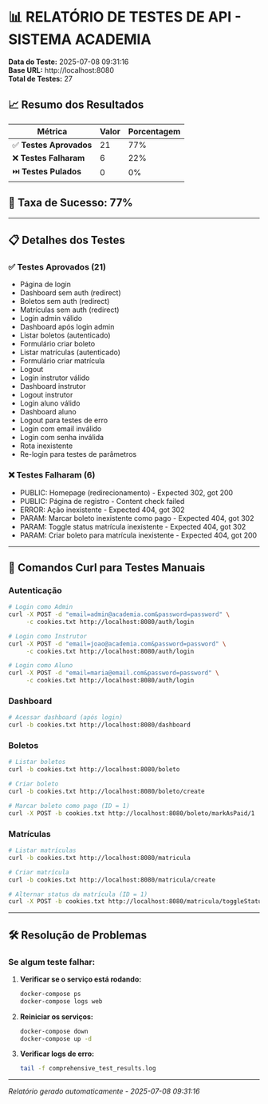 # 📊 RELATÓRIO DE TESTES DE API - SISTEMA ACADEMIA

**Data do Teste:** 2025-07-08 09:31:16  
**Base URL:** http://localhost:8080  
**Total de Testes:** 27  

## 📈 Resumo dos Resultados

| Métrica | Valor | Porcentagem |
|---------|-------|-------------|
| ✅ **Testes Aprovados** | 21 | 77% |
| ❌ **Testes Falharam** | 6 | 22% |
| ⏭️ **Testes Pulados** | 0 | 0% |

## 🎯 Taxa de Sucesso: 77%

---

## 📋 Detalhes dos Testes

### ✅ Testes Aprovados (21)
- Página de login
- Dashboard sem auth (redirect)
- Boletos sem auth (redirect)
- Matrículas sem auth (redirect)
- Login admin válido
- Dashboard após login admin
- Listar boletos (autenticado)
- Formulário criar boleto
- Listar matrículas (autenticado)
- Formulário criar matrícula
- Logout
- Login instrutor válido
- Dashboard instrutor
- Logout instrutor
- Login aluno válido
- Dashboard aluno
- Logout para testes de erro
- Login com email inválido
- Login com senha inválida
- Rota inexistente
- Re-login para testes de parâmetros

### ❌ Testes Falharam (6)
- PUBLIC: Homepage (redirecionamento) - Expected 302, got 200
- PUBLIC: Página de registro - Content check failed
- ERROR: Ação inexistente - Expected 404, got 302
- PARAM: Marcar boleto inexistente como pago - Expected 404, got 302
- PARAM: Toggle status matrícula inexistente - Expected 404, got 302
- PARAM: Criar boleto para matrícula inexistente - Expected 404, got 200

---

## 🔧 Comandos Curl para Testes Manuais

### Autenticação
```bash
# Login como Admin
curl -X POST -d "email=admin@academia.com&password=password" \
     -c cookies.txt http://localhost:8080/auth/login

# Login como Instrutor  
curl -X POST -d "email=joao@academia.com&password=password" \
     -c cookies.txt http://localhost:8080/auth/login

# Login como Aluno
curl -X POST -d "email=maria@email.com&password=password" \
     -c cookies.txt http://localhost:8080/auth/login
```

### Dashboard
```bash
# Acessar dashboard (após login)
curl -b cookies.txt http://localhost:8080/dashboard
```

### Boletos
```bash
# Listar boletos
curl -b cookies.txt http://localhost:8080/boleto

# Criar boleto
curl -b cookies.txt http://localhost:8080/boleto/create

# Marcar boleto como pago (ID = 1)
curl -X POST -b cookies.txt http://localhost:8080/boleto/markAsPaid/1
```

### Matrículas
```bash
# Listar matrículas
curl -b cookies.txt http://localhost:8080/matricula

# Criar matrícula
curl -b cookies.txt http://localhost:8080/matricula/create

# Alternar status da matrícula (ID = 1)
curl -X POST -b cookies.txt http://localhost:8080/matricula/toggleStatus/1
```

---

## 🛠️ Resolução de Problemas

### Se algum teste falhar:

1. **Verificar se o serviço está rodando:**
   ```bash
   docker-compose ps
   docker-compose logs web
   ```

2. **Reiniciar os serviços:**
   ```bash
   docker-compose down
   docker-compose up -d
   ```

3. **Verificar logs de erro:**
   ```bash
   tail -f comprehensive_test_results.log
   ```

---

*Relatório gerado automaticamente - 2025-07-08 09:31:16*

